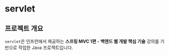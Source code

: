 # servlet

## 프로젝트 개요

`servlet`은 인프런에서 제공하는 **스프링 MVC 1편 - 백엔드 웹 개발 핵심 기술** 강의를 기반으로 작업한 Java 프로젝트입니다.

